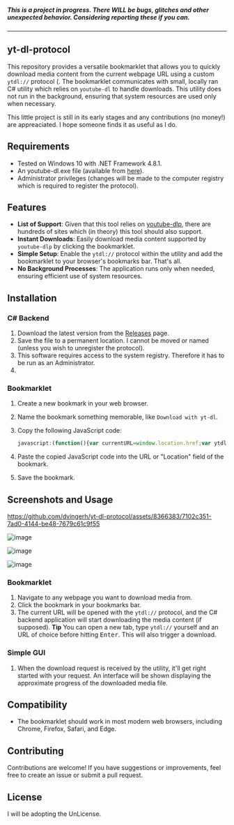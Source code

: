 ##### This is a project in progress. There WILL be bugs, glitches and other unexpected behavior. Considering reporting these if you can.

<hr>

## yt-dl-protocol

This repository provides a versatile bookmarklet that allows you to quickly download media content from the current webpage URL using a custom `ytdl://` protocol (. The bookmarklet communicates with small, locally ran C# utility which relies on `youtube-dl` to handle downloads. This utility does not run in the background, ensuring that system resources are used only when necessary.

This little project is still in its early stages and any contributions (no money!) are appreaciated. I hope someone finds it as useful as I do.

## Requirements
- Tested on Windows 10 with .NET Framework 4.8.1.
- An youtube-dl.exe file (available from [here](https://github.com/yt-dlp/yt-dlp)).
- Administrator privileges (changes will be made to the computer registry which is required to register the protocol).

## Features
- **List of Support**: Given that this tool relies on [youtube-dlp](youtube-dlp), there are hundreds of sites which (in theory) this tool should also support.
- **Instant Downloads**: Easily download media content supported by `youtube-dlp` by clicking the bookmarklet.
- **Simple Setup**: Enable the `ytdl://` protocol within the utility and add the bookmarklet to your browser's bookmarks bar. That's all.
- **No Background Processes**: The application runs only when needed, ensuring efficient use of system resources.

## Installation

### C# Backend

1. Download the latest version from the [Releases](Releases) page.
2. Save the file to a permanent location. I cannot be moved or named (unless you wish to unregister the protocol).
3. This software requires access to the system registry. Therefore it has to be run as an Administrator.
4. 
### Bookmarklet

1. Create a new bookmark in your web browser.
2. Name the bookmark something memorable, like `Download with yt-dl`.
3. Copy the following JavaScript code:

    ```javascript
    javascript:(function(){var currentURL=window.location.href;var ytdlURL='ytdl://'+currentURL;window.open(ytdlURL,'_self');})();
    ```

4. Paste the copied JavaScript code into the URL or "Location" field of the bookmark.
5. Save the bookmark.

## Screenshots and Usage

https://github.com/dvingerh/yt-dl-protocol/assets/8366383/7102c351-7ad0-4144-be48-7679c61c9f55

![image](https://github.com/dvingerh/yt-dl-protocol/assets/8366383/ada4247c-81f4-432c-9dc9-02269d075a1e)


![image](https://github.com/dvingerh/yt-dl-protocol/assets/8366383/d8f98d79-7469-4c0d-bae2-54480055ad50)


![image](https://github.com/dvingerh/yt-dl-protocol/assets/8366383/3a0148ad-2ec7-4ae7-8280-376cbd0e053e)



### Bookmarklet

1. Navigate to any webpage you want to download media from.
2. Click the bookmark in your bookmarks bar.
3. The current URL will be opened with the `ytdl://` protocol, and the C# backend application will start downloading the media content (if supposed).
**Tip** You can open a new tab, type `ytdl://` yourself and an URL of choice before hitting <kbd>Enter</kbd>. This will also trigger a download.

### Simple GUI
1. When the download request is received by the utility, it'll get right started with your request. An interface will be shown displaying the approximate progress of the downloaded media file.

## Compatibility

- The bookmarklet should work in most modern web browsers, including Chrome, Firefox, Safari, and Edge.

## Contributing

Contributions are welcome! If you have suggestions or improvements, feel free to create an issue or submit a pull request.

## License

I will be adopting the UnLicense.




